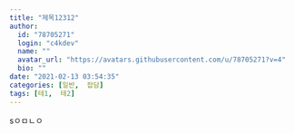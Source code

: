 ```yaml
---
title: "제목12312"
author:
  id: "78705271"
  login: "c4kdev"
  name: ""
  avatar_url: "https://avatars.githubusercontent.com/u/78705271?v=4"
  bio: ""
date: "2021-02-13 03:54:35"
categories: [일반,  잡담]
tags: [테1,  테2]
---
```

sㅇㅁㄴㅇ